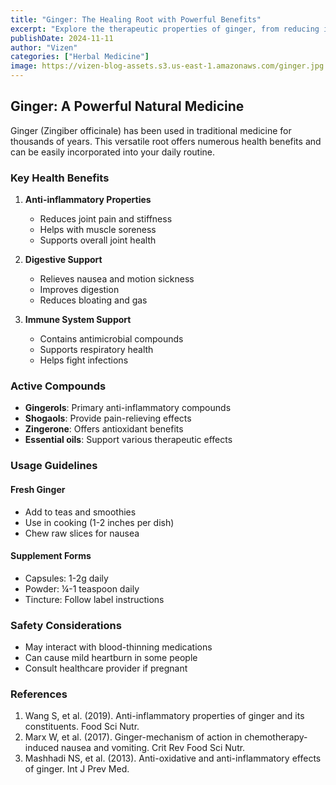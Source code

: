 ```yaml
---
title: "Ginger: The Healing Root with Powerful Benefits"
excerpt: "Explore the therapeutic properties of ginger, from reducing inflammation to supporting digestive health and immune function."
publishDate: 2024-11-11
author: "Vizen"
categories: ["Herbal Medicine"]
image: https://vizen-blog-assets.s3.us-east-1.amazonaws.com/ginger.jpg
---
```


## Ginger: A Powerful Natural Medicine

Ginger (Zingiber officinale) has been used in traditional medicine for thousands of years. This versatile root offers numerous health benefits and can be easily incorporated into your daily routine.

### Key Health Benefits

1. **Anti-inflammatory Properties**
   - Reduces joint pain and stiffness
   - Helps with muscle soreness
   - Supports overall joint health

2. **Digestive Support**
   - Relieves nausea and motion sickness
   - Improves digestion
   - Reduces bloating and gas

3. **Immune System Support**
   - Contains antimicrobial compounds
   - Supports respiratory health
   - Helps fight infections

### Active Compounds

- **Gingerols**: Primary anti-inflammatory compounds
- **Shogaols**: Provide pain-relieving effects
- **Zingerone**: Offers antioxidant benefits
- **Essential oils**: Support various therapeutic effects

### Usage Guidelines

#### Fresh Ginger
- Add to teas and smoothies
- Use in cooking (1-2 inches per dish)
- Chew raw slices for nausea

#### Supplement Forms
- Capsules: 1-2g daily
- Powder: ¼-1 teaspoon daily
- Tincture: Follow label instructions

### Safety Considerations
- May interact with blood-thinning medications
- Can cause mild heartburn in some people
- Consult healthcare provider if pregnant

### References

1. Wang S, et al. (2019). Anti-inflammatory properties of ginger and its constituents. Food Sci Nutr.
2. Marx W, et al. (2017). Ginger-mechanism of action in chemotherapy-induced nausea and vomiting. Crit Rev Food Sci Nutr.
3. Mashhadi NS, et al. (2013). Anti-oxidative and anti-inflammatory effects of ginger. Int J Prev Med.